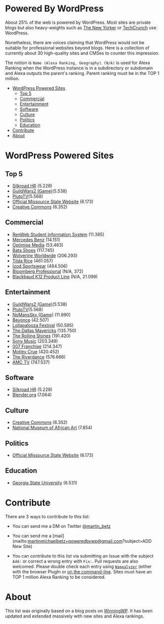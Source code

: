 # Powered By WordPress

About 25% of the web is powered by WordPress. Most sites are private blogs but also heavy-weights such as [The New Yorker](http://www.newyorker.com/) or [TechCrunch](http://techcrunch.com/) use WordPress. 

Nonetheless, there are voices claiming that WordPress would not be suitable for professional websites beyond blogs. Here is a collection of currently about 30 high-quality sites and CMSes to counter this impression.

The notion is `Name (Alexa Ranking, Geography)`. `(N/A)` is used for Alexa Ranking when the WordPress instance is in a subdirectory or subdomain and Alexa outputs the parent's ranking. Parent ranking must be in the TOP 1 million.

  * [WordPress Powered Sites](#wordpress-powered-sites)
    * [Top 5](#top-5)
    * [Commercial](#commercial)
    * [Entertainment](#entertainment)
    * [Software](#software)
    * [Culture](#culture)
    * [Politics](#politics)
    * [Education](#education)
  * [Contribute](#contribute)
  * [About](#about)

# WordPress Powered Sites

## Top 5

- [Silkroad HR](http://www.silkroad.com) (5.228)
- [GuildWars2 (Game)](https://www.guildwars2.com)(5.538)
- [PlutoTV](http://pluto.tv/)(5.568)
- [Official Missource State Website](http://www.mo.gov/) (6.173)
- [Creative Commons](https://creativecommons.org/) (6.352)

## Commercial

- [RenWeb Student Information System](http://renweb.com/) (11.385)
- [Mercedes Benz](https://www.mercedes-benz.com) (14.151)
- [Optimise Media](https://www.optimisemedia.com/) (53.463)
- [Bata Shoes](www.bata.com) (117.745)
- [Wolverine Worldwide](http://www.wolverineworldwide.com/) (206.293)
- [Tilda Rice](http://www.tilda.com/) (461.057)
- [Izod Sportswear](http://izod.com/) (484.506)
- [Bloomberg Professional](https://www.bloomberg.com/professional/) (N/A, 372)
- [Blackbaud K12 Product Line](http://k12.blackbaud.com/) (N/A, 21.098)

## Entertainment

- [GuildWars2 (Game)](https://www.guildwars2.com)(5.538)
- [PlutoTV](http://pluto.tv/)(5.568)
- [NoMansSky (Game)](http://no-mans-sky.com) (11.890)
- [Beyonce](http://www.beyonce.com/) (42.507)
- [Lollapalooza Festival](http://www.lollapalooza.com/) (50.595)
- [The Dallas Mavericks](http://www.mavs.com/) (135.750)
- [The Rolling Stones](http://www.rollingstones.com/) (191.420)
- [Sony Music](https://www.sonymusic.com/) (203.349)
- [007 Franchise](http://www.007.com/) (214.347)
- [Motley Crue](http://www.motley.com/) (420.452)
- [The Riverdance](http://riverdance.com/) (576.666)
- [AMC TV](amctv.com/) (747.537)

## Software

- [Silkroad HR](http://www.silkroad.com) (5.228)
- [Blender.org](https://www.blender.org/) (7.064)

## Culture

- [Creative Commons](https://creativecommons.org/) (6.352)
- [National Museum of African Art](https://africa.si.edu/) (7.854)


## Politics

- [Official Missource State Website](http://www.mo.gov/) (6.173)

## Education

- [Georgia State University](http://www.gsu.edu/) (6.531)

# Contribute

There are 3 ways to contribute to this list:

- You can send me a DM on Twitter [@martin_betz](https://twitter.com/Martin_Betz)
- You can send me a [mail](mailto:martinmichaelbetz+poweredbywp@gmail.com?subject=ADD New Site)

- You can contribute to this list via submitting an Issue with the subject `Add:` or correct a wrong entry with `Fix:`. Pull requests are also welcomed. Please double check each entry using [`Wappalyzer`](http://www.wapalyzer.com) (either with the browser PlugIn or [on the command-line](https://www.npmjs.com/package/wappalyzer-cli). Sites must have an TOP 1 million Alexa Ranking to be considered.


# About

This list was originally based on a blog posts on [WinningWP](http://winningwp.com/examples-of-big-name-brands-and-businesses-using-wordpress/). It has been updated and extended massively with new sites and Alexa rankings.
